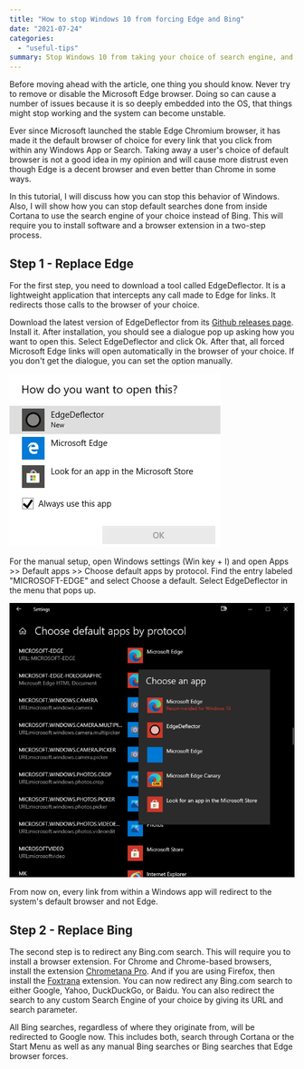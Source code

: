 ```yaml
---
title: "How to stop Windows 10 from forcing Edge and Bing"
date: "2021-07-24"
categories: 
  - "useful-tips"
summary: Stop Windows 10 from taking your choice of search engine, and browser.
---
```


Before moving ahead with the article, one thing you should know. Never try to remove or disable the Microsoft Edge browser. Doing so can cause a number of issues because it is so deeply embedded into the OS, that things might stop working and the system can become unstable.

Ever since Microsoft launched the stable Edge Chromium browser, it has made it the default browser of choice for every link that you click from within any Windows App or Search. Taking away a user's choice of default browser is not a good idea in my opinion and will cause more distrust even though Edge is a decent browser and even better than Chrome in some ways.

In this tutorial, I will discuss how you can stop this behavior of Windows. Also, I will show how you can stop default searches done from inside Cortana to use the search engine of your choice instead of Bing. This will require you to install software and a browser extension in a two-step process.

## Step 1 - Replace Edge

For the first step, you need to download a tool called EdgeDeflector. It is a lightweight application that intercepts any call made to Edge for links. It redirects those calls to the browser of your choice.

Download the latest version of EdgeDeflector from its [Github releases page](https://github.com/da2x/EdgeDeflector/releases). Install it. After installation, you should see a dialogue pop up asking how you want to open this. Select EdgeDeflector and click Ok. After that, all forced Microsoft Edge links will open automatically in the browser of your choice. If you don't get the dialogue, you can set the option manually.

![Edge Deflector Selection Screen](images/edge-deflector-post-install.webp#center)

For the manual setup, open Windows settings (Win key + I) and open Apps >> Default apps >> Choose default apps by protocol. Find the entry labeled "MICROSOFT-EDGE" and select Choose a default. Select EdgeDeflector in the menu that pops up.

![EdgeDeflector Setup - Default App Settings](images/edgedeflector_setup.png#center)

From now on, every link from within a Windows app will redirect to the system's default browser and not Edge.

## Step 2 - Replace Bing

The second step is to redirect any Bing.com search. This will require you to install a browser extension. For Chrome and Chrome-based browsers, install the extension [Chrometana Pro](https://chrome.google.com/webstore/detail/chrometana-pro-redirect-c/lllggmgeiphnciplalhefnbpddbadfdi/related). And if you are using Firefox, then install the [Foxtrana](https://addons.mozilla.org/en-GB/firefox/addon/foxtana-pro-redirect-cortana/) extension. You can now redirect any Bing.com search to either Google, Yahoo, DuckDuckGo, or Baidu. You can also redirect the search to any custom Search Engine of your choice by giving its URL and search parameter.

All Bing searches, regardless of where they originate from, will be redirected to Google now. This includes both, search through Cortana or the Start Menu as well as any manual Bing searches or Bing searches that Edge browser forces.
